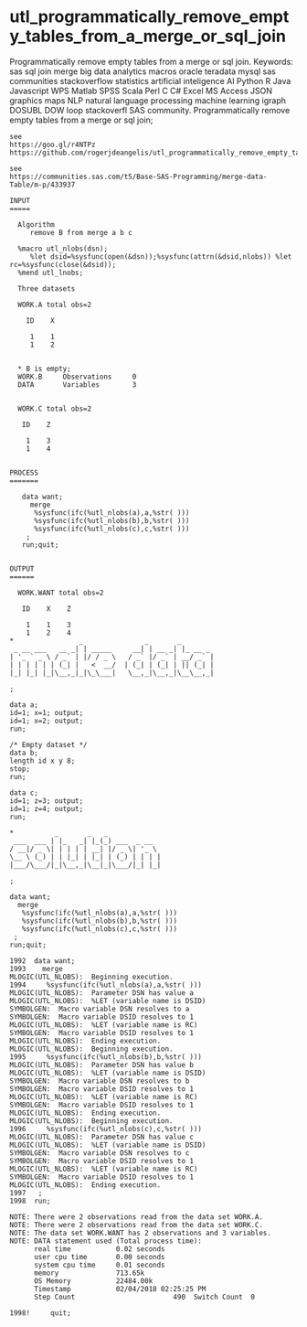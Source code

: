 # utl_programmatically_remove_empty_tables_from_a_merge_or_sql_join
Programmatically remove empty tables from a merge or sql join.  Keywords: sas sql join merge big data analytics macros oracle teradata mysql sas communities stackoverflow statistics artificial inteligence AI Python R Java Javascript WPS Matlab SPSS Scala Perl C C# Excel MS Access JSON graphics maps NLP natural language processing machine learning igraph DOSUBL DOW loop stackoverfl SAS community.
    Programmatically remove empty tables from a merge or sql join;

    see
    https://goo.gl/r4NTPz
    https://github.com/rogerjdeangelis/utl_programmatically_remove_empty_tables_from_a_merge_or_sql_join

    see
    https://communities.sas.com/t5/Base-SAS-Programming/merge-data-Table/m-p/433937

    INPUT
    =====

      Algorithm
         remove B from merge a b c

      %macro utl_nlobs(dsn);
         %let dsid=%sysfunc(open(&dsn));%sysfunc(attrn(&dsid,nlobs)) %let rc=%sysfunc(close(&dsid));
      %mend utl_lnobs;

      Three datasets

      WORK.A total obs=2

        ID    X

         1    1
         1    2


      * B is empty;
      WORK.B     Observations     0
      DATA       Variables        3


      WORK.C total obs=2

       ID    Z

        1    3
        1    4


    PROCESS
    =======

       data want;
         merge
          %sysfunc(ifc(%utl_nlobs(a),a,%str( )))
          %sysfunc(ifc(%utl_nlobs(b),b,%str( )))
          %sysfunc(ifc(%utl_nlobs(c),c,%str( )))
        ;
       run;quit;


    OUTPUT
    ======

      WORK.WANT total obs=2

       ID    X    Z

        1    1    3
        1    2    4
    *                _               _       _
     _ __ ___   __ _| | _____     __| | __ _| |_ __ _
    | '_ ` _ \ / _` | |/ / _ \   / _` |/ _` | __/ _` |
    | | | | | | (_| |   <  __/  | (_| | (_| | || (_| |
    |_| |_| |_|\__,_|_|\_\___|   \__,_|\__,_|\__\__,_|

    ;

    data a;
    id=1; x=1; output;
    id=1; x=2; output;
    run;

    /* Empty dataset */
    data b;
    length id x y 8;
    stop;
    run;

    data c;
    id=1; z=3; output;
    id=1; z=4; output;
    run;

    *          _       _   _
     ___  ___ | |_   _| |_(_) ___  _ __
    / __|/ _ \| | | | | __| |/ _ \| '_ \
    \__ \ (_) | | |_| | |_| | (_) | | | |
    |___/\___/|_|\__,_|\__|_|\___/|_| |_|

    ;

    data want;
      merge
       %sysfunc(ifc(%utl_nlobs(a),a,%str( )))
       %sysfunc(ifc(%utl_nlobs(b),b,%str( )))
       %sysfunc(ifc(%utl_nlobs(c),c,%str( )))
     ;
    run;quit;

    1992  data want;
    1993    merge
    MLOGIC(UTL_NLOBS):  Beginning execution.
    1994     %sysfunc(ifc(%utl_nlobs(a),a,%str( )))
    MLOGIC(UTL_NLOBS):  Parameter DSN has value a
    MLOGIC(UTL_NLOBS):  %LET (variable name is DSID)
    SYMBOLGEN:  Macro variable DSN resolves to a
    SYMBOLGEN:  Macro variable DSID resolves to 1
    MLOGIC(UTL_NLOBS):  %LET (variable name is RC)
    SYMBOLGEN:  Macro variable DSID resolves to 1
    MLOGIC(UTL_NLOBS):  Ending execution.
    MLOGIC(UTL_NLOBS):  Beginning execution.
    1995     %sysfunc(ifc(%utl_nlobs(b),b,%str( )))
    MLOGIC(UTL_NLOBS):  Parameter DSN has value b
    MLOGIC(UTL_NLOBS):  %LET (variable name is DSID)
    SYMBOLGEN:  Macro variable DSN resolves to b
    SYMBOLGEN:  Macro variable DSID resolves to 1
    MLOGIC(UTL_NLOBS):  %LET (variable name is RC)
    SYMBOLGEN:  Macro variable DSID resolves to 1
    MLOGIC(UTL_NLOBS):  Ending execution.
    MLOGIC(UTL_NLOBS):  Beginning execution.
    1996     %sysfunc(ifc(%utl_nlobs(c),c,%str( )))
    MLOGIC(UTL_NLOBS):  Parameter DSN has value c
    MLOGIC(UTL_NLOBS):  %LET (variable name is DSID)
    SYMBOLGEN:  Macro variable DSN resolves to c
    SYMBOLGEN:  Macro variable DSID resolves to 1
    MLOGIC(UTL_NLOBS):  %LET (variable name is RC)
    SYMBOLGEN:  Macro variable DSID resolves to 1
    MLOGIC(UTL_NLOBS):  Ending execution.
    1997   ;
    1998  run;

    NOTE: There were 2 observations read from the data set WORK.A.
    NOTE: There were 2 observations read from the data set WORK.C.
    NOTE: The data set WORK.WANT has 2 observations and 3 variables.
    NOTE: DATA statement used (Total process time):
          real time           0.02 seconds
          user cpu time       0.00 seconds
          system cpu time     0.01 seconds
          memory              713.65k
          OS Memory           22484.00k
          Timestamp           02/04/2018 02:25:25 PM
          Step Count                        490  Switch Count  0

    1998!     quit;

